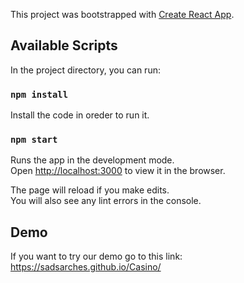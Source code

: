 This project was bootstrapped with [Create React App](https://github.com/facebook/create-react-app).

## Available Scripts

In the project directory, you can run:

### `npm install`

Install the code in oreder to run it.

### `npm start`

Runs the app in the development mode.<br />
Open [http://localhost:3000](http://localhost:3000) to view it in the browser.

The page will reload if you make edits.<br />
You will also see any lint errors in the console.

## Demo

If you want to try our demo go to this link: https://sadsarches.github.io/Casino/
